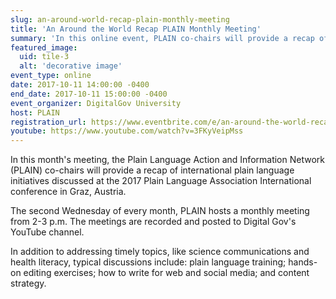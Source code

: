 ```yaml
---
slug: an-around-world-recap-plain-monthly-meeting
title: 'An Around the World Recap PLAIN Monthly Meeting'
summary: 'In this online event, PLAIN co-chairs will provide a recap of international plain language initiatives discussed at the 2017 Plain Language Association International conference in Graz, Austria'
featured_image:
  uid: tile-3
  alt: 'decorative image'
event_type: online
date: 2017-10-11 14:00:00 -0400
end_date: 2017-10-11 15:00:00 -0400
event_organizer: DigitalGov University
host: PLAIN
registration_url: https://www.eventbrite.com/e/an-around-the-world-recap-plain-monthly-meeting-registration-38539458558
youtube: https://www.youtube.com/watch?v=3FKyVeipMss
---
```


In this month's meeting, the Plain Language Action and Information Network (PLAIN) co-chairs will provide a recap of international plain language initiatives discussed at the 2017 Plain
Language Association International conference in Graz, Austria.

The second Wednesday of every month, PLAIN hosts a monthly meeting from 2-3 p.m. The meetings are recorded and posted to Digital Gov's YouTube channel.

In addition to addressing timely topics, like science communications and health literacy, typical discussions include: plain language training; hands-on editing exercises; how to write for web and social media; and content strategy.
